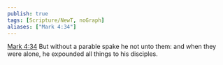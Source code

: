 ```yaml
---
publish: true
tags: [Scripture/NewT, noGraph]
aliases: ["Mark 4:34"]
---
```

[Mark 4:34](https://churchofjesuschrist.org/study/scriptures/nt/mark/4?lang=eng&id=p34#p34) But without a parable spake he not unto them: and when they were alone, he expounded all things to his disciples.
